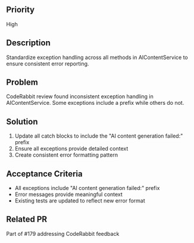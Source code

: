 ## Priority
High

## Description
Standardize exception handling across all methods in AIContentService to ensure consistent error reporting.

## Problem
CodeRabbit review found inconsistent exception handling in AIContentService. Some exceptions include a prefix while others do not.

## Solution
1. Update all catch blocks to include the "AI content generation failed:" prefix
2. Ensure all exceptions provide detailed context
3. Create consistent error formatting pattern

## Acceptance Criteria
- All exceptions include "AI content generation failed:" prefix
- Error messages provide meaningful context
- Existing tests are updated to reflect new error format

## Related PR
Part of #179 addressing CodeRabbit feedback
